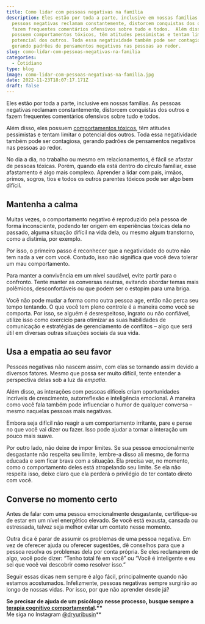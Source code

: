 ```yaml
---
title: Como lidar com pessoas negativas na família
description: Eles estão por toda a parte, inclusive em nossas famílias. As
  pessoas negativas reclamam constantemente, distorcem conquistas dos outros e
  fazem frequentes comentários ofensivos sobre tudo e todos.  Além disso, eles
  possuem comportamentos tóxicos, têm atitudes pessimistas e tentam limitar o
  potencial dos outros. Toda essa negatividade também pode ser contagiosa,
  gerando padrões de pensamentos negativos nas pessoas ao redor.
slug: como-lidar-com-pessoas-negativas-na-familia
categories:
  - Cotidiano
type: blog
image: como-lidar-com-pessoas-negativas-na-familia.jpg
date: 2022-11-23T18:07:17.171Z
draft: false
---
```


Eles estão por toda a parte, inclusive em nossas famílias. As pessoas negativas reclamam constantemente, distorcem conquistas dos outros e fazem frequentes comentários ofensivos sobre tudo e todos.

Além disso, eles possuem [comportamentos tóxicos](https://yuribusin.com.br/relacionamento-toxico-entenda-se-voce-esta-em-um/), têm atitudes pessimistas e tentam limitar o potencial dos outros. Toda essa negatividade também pode ser contagiosa, gerando padrões de pensamentos negativos nas pessoas ao redor.

No dia a dia, no trabalho ou mesmo em relacionamentos, é fácil se afastar de pessoas tóxicas. Porém, quando ela está dentro do círculo familiar, esse afastamento é algo mais complexo. Aprender a lidar com pais, irmãos, primos, sogros, tios e todos os outros parentes tóxicos pode ser algo bem difícil.

## []()Mantenha a calma

Muitas vezes, o comportamento negativo é reproduzido pela pessoa de forma inconsciente, podendo ter origem em experiências tóxicas dela no passado, alguma situação difícil na vida dela, ou mesmo algum transtorno, como a distimia, por exemplo.

Por isso, o primeiro passo é reconhecer que a negatividade do outro não tem nada a ver com você. Contudo, isso não significa que você deva tolerar um mau comportamento.

Para manter a convivência em um nível saudável, evite partir para o confronto. Tente manter as conversas neutras, evitando abordar temas mais polêmicos, desconfortáveis ou que podem ser o estopim para uma briga.

Você não pode mudar a forma como outra pessoa age, então não perca seu tempo tentando. O que você tem pleno controle é a maneira como você se comporta. Por isso, se alguém é desrespeitoso, ingrato ou não confiável, utilize isso como exercício para otimizar as suas habilidades de comunicação ​​e estratégias de gerenciamento de conflitos – algo que será útil em diversas outras situações sociais da sua vida.

## []()Usa a empatia ao seu favor

Pessoas negativas não nascem assim, com elas se tornando assim devido a diversos fatores. Mesmo que possa ser muito difícil, tente entender a perspectiva delas sob a luz da _empatia_.

Além disso, as interações com pessoas difíceis criam oportunidades incríveis de crescimento, autorreflexão e inteligência emocional. A maneira como você fala também pode influenciar o humor de qualquer conversa – mesmo naquelas pessoas mais negativas.

Embora seja difícil não reagir a um comportamento irritante, pare e pense no que você vai dizer ou fazer. Isso pode ajudar a tornar a interação um pouco mais suave.

Por outro lado, não deixe de impor limites. Se sua pessoa emocionalmente desgastante não respeita seu limite, lembre-a disso ali mesmo, de forma educada e sem ficar brava com a situação. Ela precisa ver, no momento, como o comportamento deles está atropelando seu limite. Se ela não respeita isso, deixe claro que ela perderá o privilégio de ter contato direto com você.

## []()Converse no momento certo

Antes de falar com uma pessoa emocionalmente desgastante, certifique-se de estar em um nível energético elevado. Se você está exausta, cansada ou estressada, talvez seja melhor evitar um contato nesse momento.

Outra dica é parar de assumir os problemas de uma pessoa negativa. Em vez de oferecer ajuda ou oferecer sugestões, dê conselhos para que a pessoa resolva os problemas dela por conta própria. Se eles reclamarem de algo, você pode dizer: “Tenho total fé em você” ou “Você é inteligente e eu sei que você vai descobrir como resolver isso.”

Seguir essas dicas nem sempre é algo fácil, principalmente quando não estamos acostumados. Infelizmente, pessoas negativas sempre surgirão ao longo de nossas vidas. Por isso, por que não aprender desde já?

**Se precisar de ajuda de um psicólogo nesse processo, busque sempre a [terapia cognitivo comportamental](https://yuribusin.com.br/).\*\***\
Me siga no Instagram [@dryuribusin](https://www.instagram.com/dryuribusin/)\*\*
